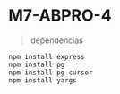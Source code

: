 # M7-ABPRO-4

> dependencias
```
npm install express
npm install pg
npm install pg-cursor
npm install yargs
```
